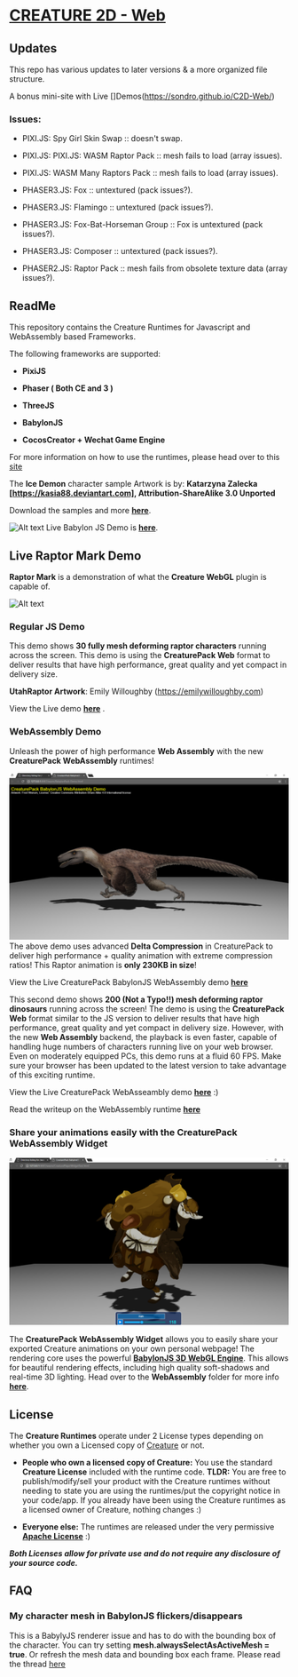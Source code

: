 # [CREATURE 2D - Web](https://sondro.github.io/C2D-Web/)

## Updates

This repo has various updates to later versions & a more organized file structure.

A bonus mini-site with Live []Demos(https://sondro.github.io/C2D-Web/)

### Issues:

- PIXI.JS: Spy Girl Skin Swap :: doesn't swap.
- PIXI.JS: PIXI.JS: WASM Raptor Pack :: mesh fails to load (array issues). 
- PIXI.JS: WASM Many Raptors Pack ::  mesh fails to load (array issues).

- PHASER3.JS: Fox :: untextured (pack issues?).
- PHASER3.JS: Flamingo :: untextured (pack issues?).
- PHASER3.JS: Fox-Bat-Horseman Group :: Fox is untextured (pack issues?).
- PHASER3.JS: Composer :: untextured (pack issues?).

- PHASER2.JS: Raptor Pack ::  mesh fails from obsolete texture data (array issues?).


## ReadMe
This repository contains the Creature Runtimes for Javascript and WebAssembly based Frameworks.

The following frameworks are supported:

- **PixiJS**

- **Phaser ( Both CE and 3 )**

- **ThreeJS**

- **BabylonJS**

- **CocosCreator + Wechat Game Engine**

For more information on how to use the runtimes, please head over to this [site](https://kestrelmoon.com/creaturedocs/Game_Engine_Runtimes_And_Integration/Runtimes_Introduction.html)

The **Ice Demon** character sample Artwork is by: **Katarzyna Zalecka [https://kasia88.deviantart.com], Attribution-ShareAlike 3.0 Unported**

Download the samples and more **[here](https://kestrelmoon.com/creaturedocs/Animation_Samples_And_Examples/Samples_And_Videos.html)**.

![Alt text](https://github.com/kestrelm/Creature_WebGL/blob/master/babylonjs.png)
Live Babylon JS Demo is **[here](https://creature.kestrelmoon.com/WebDemo/Babylon-Demo.html)**.

## Live Raptor Mark Demo

**Raptor Mark** is a demonstration of what the **Creature WebGL** plugin is capable of. 

![Alt text](https://github.com/kestrelm/Creature_WebGL/blob/master/logo1.png)

### Regular JS Demo

This demo shows **30 fully mesh deforming raptor characters** running across the screen. This demo is using the **CreaturePack Web** format to deliver results that have high performance, great quality and yet compact in delivery size.

**UtahRaptor Artwork**: Emily Willoughby (https://emilywilloughby.com) 

View the Live demo **[here](https://kestrelmoon.com/creature/WebDemo/raptor_mark.html)** .

### WebAssembly Demo

Unleash the power of high performance **Web Assembly** with the new **CreaturePack WebAssembly** runtimes!

![Alt text](./file/readme/img/babylonPack.png)
The above demo uses advanced **Delta Compression** in CreaturePack to deliver high performance + quality animation with extreme compression ratios! This Raptor animation is **only 230KB in size**!

View the Live CreaturePack BabylonJS WebAssembly demo **[here](https://creature.kestrelmoon.com/WebDemo/wasm/BabylonPack-Demo.html)** 


This second demo shows **200 (Not a Typo!!) mesh deforming raptor dinosaurs** running across the screen! The demo is using the **CreaturePack Web** format similar to the JS version to deliver results that have high performance, great quality and yet compact in delivery size. However, with the new **Web Assembly** backend, the playback is even faster, capable of handling huge numbers of characters running live on your web browser. Even on moderately equipped PCs, this demo runs at a fluid 60 FPS. Make sure your browser has been updated to the latest version to take advantage of this exciting runtime.

View the Live CreaturePack WebAsseambly demo **[here](https://creature.kestrelmoon.com/WebDemo/wasm/PixiJS-WASM-Pack-MultiDemo.html)** :)

Read the writeup on the WebAssembly runtime **[here](<https://medium.com/@kestrelm/creaturepack-high-performance-2d-webgl-character-animation-with-webassembly-72c436bec86c>)**

### Share your animations easily with the CreaturePack WebAssembly Widget

![Alt text](./file/readme/img/packPlayer.png)

The **CreaturePack WebAssembly Widget** allows you to easily share your exported Creature animations on your own personal webpage! The rendering core uses the powerful [**BabylonJS 3D WebGL Engine**](https://babylonjs.com/). This allows for beautiful rendering effects, including high quality soft-shadows and real-time 3D lighting. Head over to the **WebAssembly** folder for more info [**here**](https://github.com/kestrelm/Creature_WebGL/tree/master/wasm).

## License
The **Creature Runtimes** operate under 2 License types depending on whether you own a Licensed copy of [Creature](https://creature.kestrelmoon.com) or not.
- **People who own a licensed copy of Creature:** You use the standard **Creature License** included with the runtime code. **TLDR:** You are free to publish/modify/sell your product with the Creature runtimes without needing to state you are using the runtimes/put the copyright notice in your code/app. If you already have been using the Creature runtimes as a licensed owner of Creature, nothing changes :)

- **Everyone else:** The runtimes are released under the very permissive [**Apache License**](https://choosealicense.com/licenses/apache-2.0/) :)

***Both Licenses allow for private use and do not require any disclosure of your source code.***

## FAQ

### My character mesh in BabylonJS flickers/disappears
This is a BabylyJS renderer issue and has to do with the bounding box of the character. You can try setting **mesh.alwaysSelectAsActiveMesh = true**. Or refresh the mesh data and bounding box each frame. Please read the thread [here](https://github.com/kestrelm/Creature_WebGL/issues/10)

